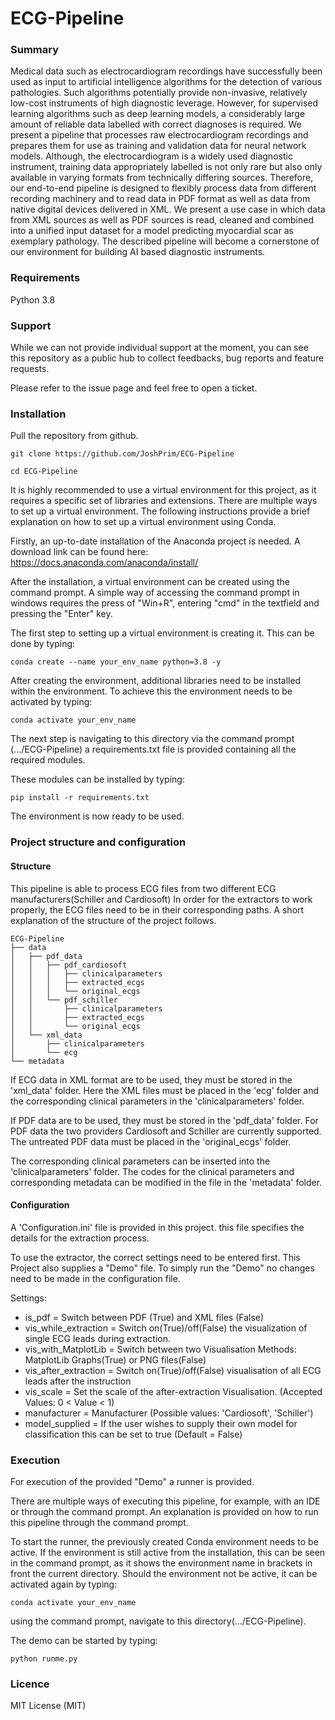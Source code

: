  # ECG-Pipeline

### Summary

Medical data such as electrocardiogram recordings have successfully been used as input to artificial intelligence algorithms for the detection of various pathologies. Such algorithms potentially provide non-invasive, relatively low-cost instruments of high diagnostic leverage. However, for supervised learning algorithms such as deep learning models, a considerably large amount of reliable data labelled with correct diagnoses is required. We present a pipeline that processes raw electrocardiogram recordings and prepares them for use as training and validation data for neural network models. Although, the electrocardiogram is a widely used diagnostic instrument, training data appropriately labelled is not only rare but also only available in varying formats from technically differing sources. Therefore, our end-to-end pipeline is designed to flexibly process data from different recording machinery and to read data in PDF format as well as data from native digital devices delivered in XML. We present a use case in which data from XML sources as well as PDF sources is read, cleaned and combined into a unified input dataset for a model predicting myocardial scar as exemplary pathology. The described pipeline will become a cornerstone of our environment for building AI based diagnostic instruments.


### Requirements

Python 3.8

### Support

While we can not provide individual support at the moment, you can see this repository as a public hub to collect feedbacks, bug reports and feature requests.

Please refer to the issue page and feel free to open a ticket.

### Installation

Pull the repository from github.

```
git clone https://github.com/JoshPrim/ECG-Pipeline

cd ECG-Pipeline
```

It is highly recommended to use a virtual environment for this project, as it requires a specific set of libraries and extensions.
There are multiple ways to set up a virtual environment. The following instructions provide a brief explanation on how to set up a virtual environment using Conda. 

Firstly, an up-to-date installation of the Anaconda project is needed. A download link can be found here: 
https://docs.anaconda.com/anaconda/install/

After the installation, a virtual environment can be created using the command prompt. 
A simple way of accessing the command prompt in windows requires the press of "Win+R", entering "cmd" in the textfield and pressing the "Enter" key.

The first step to setting up a virtual environment is creating it. This can be done by typing:
```
conda create --name your_env_name python=3.8 -y
```


After creating the environment, additional libraries need to be installed within the environment.
To achieve this the environment needs to be activated by typing:
```
conda activate your_env_name
```

The next step is navigating to this directory via the command prompt (.../ECG-Pipeline) 
a requirements.txt file is provided containing all the required modules.

These modules can be installed by typing: 
```
pip install -r requirements.txt
```
The environment is now ready to be used. 

### Project structure and configuration

#### Structure

This pipeline is able to process ECG files from two different ECG manufacturers(Schiller and Cardiosoft) 
In order for the extractors to work properly, the ECG files need to be in their corresponding paths.
A short explanation of the structure of the project follows.

```
ECG-Pipeline
├── data
│   ├── pdf_data
│   │   ├── pdf_cardiosoft
│   │   │   ├── clinicalparameters
│   │   │   ├── extracted_ecgs
│   │   │   └── original_ecgs
│   │   └── pdf_schiller
│   │       ├── clinicalparameters
│   │       ├── extracted_ecgs
│   │       └── original_ecgs
│   └── xml_data
│       ├── clinicalparameters
│       └── ecg
└── metadata

```
If ECG data in XML format are to be used, they must be stored in the 'xml_data' folder. Here the XML files must be placed in the 'ecg' folder and the corresponding clinical parameters in the 'clinicalparameters' folder.

If PDF data are to be used, they must be stored in the 'pdf_data' folder. For PDF data the two providers Cardiosoft and Schiller are currently supported. The untreated PDF data must be placed in the 'original_ecgs' folder.

The corresponding clinical parameters can be inserted into the 'clinicalparameters' folder.
The codes for the clinical parameters and corresponding metadata can be modified in the file in the 'metadata' folder.

#### Configuration

A 'Configuration.ini' file is provided in this project. this file specifies the details for the extraction process. 

To use the extractor, the correct settings need to be entered first. 
This Project also supplies a "Demo" file. To simply run the "Demo" no changes need to be made in the configuration file.

Settings:
* is_pdf = Switch between PDF (True) and XML files (False)
* vis_while_extraction = Switch on(True)/off(False) the visualization of single ECG leads during extraction.
* vis_with_MatplotLib = Switch between two Visualisation Methods: MatplotLib Graphs(True) or PNG files(False)
* vis_after_extraction = Switch on(True)/off(False) visualisation of all ECG leads after the instruction
* vis_scale = Set the scale of the after-extraction Visualisation. (Accepted Values: 0 < Value < 1)
* manufacturer = Manufacturer (Possible values: 'Cardiosoft', 'Schiller')
* model_supplied = If the user wishes to supply their own model for classification this can be set to true (Default = False)



### Execution

For execution of the provided "Demo" a runner is provided. 

There are multiple ways of executing this pipeline, for example, with an IDE or through the command prompt.
An explanation is provided on how to run this pipeline through the command prompt.

To start the runner, the previously created Conda environment needs to be active. 
If the environment is still active from the installation, this can be seen in the command prompt, as it shows the environment name in brackets in front the current directory.
Should the environment not be active, it can be activated again by typing:
```
conda activate your_env_name
```

using the command prompt, navigate to this directory(.../ECG-Pipeline).

The demo can be started by typing:
```
python runme.py
```




### Licence 

MIT License (MIT)

